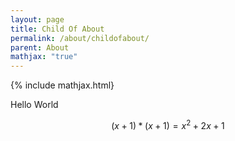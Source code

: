 ```yaml
---
layout: page
title: Child Of About
permalink: /about/childofabout/
parent: About
mathjax: "true"
---
```

{% include mathjax.html}

Hello World

$$(x+1)*(x+1)=x^2+2x+1$$